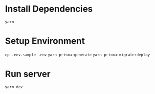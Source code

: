 # Install Dependencies

`yarn`

# Setup Environment

`cp .env.sample .env`
`yarn prisma:generate`
`yarn prisma:migrate:deploy`

# Run server

`yarn dev`
